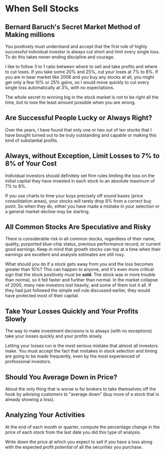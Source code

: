 # When Sell Stocks

## Bernard Baruch's Secret Market Method of Making millions

You positively must understand and accept that the first rule of highly successful individual investor is always cut short and limit every single loss. To do this takes never-ending discipline and courage.

I like to follow 3 to 1 ratio between where to sell and take profits and where to cut loses. If you take some 20% and 25%, cut your loses at 7% to 8%. If you are in bear market like 2008 and you buy any stocks at all, you might get only a few 10% or 25% gains, so I would move quickly to cut every single loss automatically at 3%, with no expectations.

The whole secret to winning big in the stock market is not to be right all the time, but to lose the least amount possible when you are wrong.

## Are Successful People Lucky or Always Right?

Over the years, I have found that only one or two out of ten stocks that I have bought turned out to be truly outstanding and capable or making this kind of substantial profits.

## Always, without Exception, Limit Losses to 7% to 8% of Your Cost

Individual investors should definitely set firm rules limiting the loss on the initial capital they have invested in each stock to an absolute maximum of 7% to 8%.

If you use charts to time your buys precisely off sound bases (price consolidation areas), your stocks will rarely drop 8% from a correct buy point. So when they do, either you have made a mistake in your selection or a general market decline may be starting.

## All Common Stocks Are Speculative and Risky

There is considerable risk in all common stocks, regardless of their name, quality, purported blue-chip status, previous performance record, or current good earnings. Keep in mind that growth stocks can top at a time when their earnings are excellent and analysts estimates are still rosy.

What should you do if a stock gets away from you and the loss becomes greater than 10%? This can happen to anyone, and it's even more critical sign that the stock positively must be **sold**. The stock was in more trouble than normal, so it fell faster and further than normal. In the market collapse of 2000, many new investors lost heavily, and some of them lost it all. If they had just followed the simple sell rule discussed earlier, they would have protected most of their capital.

## Take Your Losses Quickly and Your Profits Slowly

The way to make investment decisions is to always (with no exceptions) take your losses quickly and your profits slowly.

Letting your losses run is the most serious mistake that almost all investors make. You must accept the fact that mistakes in stock selection and timing are going to be made frequently, even by the most experienced of professional investors.

## Should You Average Down in Price?

About the only thing that is worse is for brokers to take themselves off the hook by advising customers to "average down" (buy more of a stock that is already showing a loss).

## Analyzing Your Activities

At the end of each month or quarter, compute the percentage change in the price of each stock from the last date you did this type of analysis.

Write down the price at which you expect to sell if you have a loss along with the expected profit potential of all the securities you purchase.
